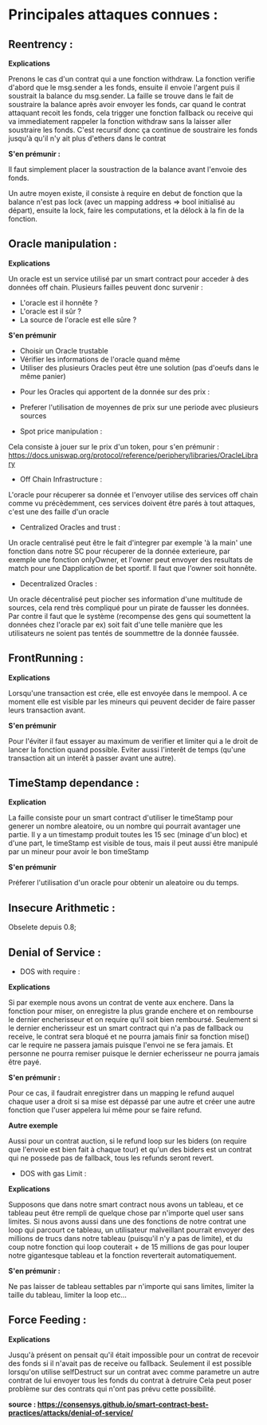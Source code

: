 # Principales attaques connues : 

## Reentrency : 

**Explications**

Prenons le cas d'un contrat qui a une fonction withdraw. La fonction verifie d'abord que le msg.sender a les fonds, ensuite il envoie l'argent puis il soustrait la balance du msg.sender.
La faille se trouve dans le fait de soustraire la balance après avoir envoyer les fonds, car quand le contrat attaquant recoit les fonds, cela trigger une fonction fallback ou receive qui va immediatement rappeler la fonction withdraw sans la laisser aller soustraire les fonds. C'est recursif donc ça continue de soustraire les fonds jusqu'à qu'il n'y ait plus d'ethers dans le contrat

**S'en prémunir :**

Il faut simplement placer la soustraction de la balance avant l'envoie des fonds.

Un autre moyen existe, il consiste à require en debut de fonction que la balance n'est pas lock (avec un mapping address => bool initialisé au départ), ensuite la lock, faire les computations, et la délock à la fin de la fonction.

## Oracle manipulation :

**Explications**

Un oracle est un service utilisé par un smart contract pour acceder à des données off chain. Plusieurs failles peuvent donc survenir : 

* L'oracle est il honnête ?
* L'oracle est il sûr ?
* La source de l'oracle est elle sûre ?

**S'en prémunir**

* Choisir un Oracle trustable
* Vérifier les informations de l'oracle quand même 
* Utiliser des plusieurs Oracles peut être une solution (pas d'oeufs dans le même panier)
- Pour les Oracles qui apportent de la donnée sur des prix :
* Preferer l'utilisation de moyennes de prix sur une periode avec plusieurs sources

- Spot price manipulation : 

Cela consiste à jouer sur le prix d'un token, pour s'en prémunir : https://docs.uniswap.org/protocol/reference/periphery/libraries/OracleLibrary

- Off Chain Infrastructure : 

L'oracle pour récuperer sa donnée  et l'envoyer utilise des services off chain comme vu précèdemment, ces services doivent être parés à tout attaques, c'est une des faille d'un oracle

- Centralized Oracles and trust : 

Un oracle centralisé peut être le fait d'integrer par exemple 'à la main' une fonction dans notre SC pour récuperer de la donnée exterieure, par exemple une fonction onlyOwner, et l'owner peut envoyer des resultats de match pour une Dapplication de bet sportif. Il faut que l'owner soit honnête.

- Decentralized Oracles : 

Un oracle décentralisé peut piocher ses information d'une multitude de sources, cela rend très compliqué pour un pirate de fausser les données. Par contre il faut que le système (recompense des gens qui soumettent la données chez l'oracle par ex) soit fait d'une telle manière que les utilisateurs ne soient pas tentés de soummettre de la donnée faussée.

## FrontRunning : 

**Explications**

Lorsqu'une transaction est crée, elle est envoyée dans le mempool. A ce moment elle est visible par les mineurs qui peuvent decider de faire passer leurs transaction avant.

**S'en prémunir**

Pour l'éviter il faut essayer au maximum de verifier et limiter qui a le droit de lancer la fonction quand possible. Eviter aussi l'interêt de temps (qu'une transaction ait un interêt à passer avant une autre).

## TimeStamp dependance : 

**Explication**

La faille consiste pour un smart contract d'utiliser le timeStamp pour generer un nombre aleatoire, ou un nombre qui pourrait avantager une partie. Il y a un timestamp produit toutes les 15 sec (minage d'un bloc) et d'une part, le timeStamp est visible de tous, mais il peut aussi être manipulé par un mineur pour avoir le bon timeStamp

**S'en prémunir**

Préferer l'utilisation d'un oracle pour obtenir un aleatoire ou du temps.

## Insecure Arithmetic : 

Obselete depuis 0.8;

## Denial of Service : 

* DOS with require : 

**Explications**

Si par exemple  nous avons un contrat de vente aux enchere. Dans la fonction pour miser, on enregistre la plus grande enchere et on rembourse le dernier encherisseur et on require qu'il soit bien remboursé. Seulement si le dernier encherisseur est un smart contract qui n'a pas de fallback ou receive, le contrat sera bloqué et ne pourra jamais finir sa fonction mise() car le require ne passera jamais puisque l'envoi ne se fera jamais. Et personne ne pourra remiser puisque le dernier echerisseur ne pourra jamais être payé.


**S'en prémunir :**

Pour ce cas, il faudrait enregistrer dans un mapping le refund auquel chaque user a droit si sa mise est dépassé par une autre et créer une autre fonction que l'user appelera lui même pour se faire refund.

**Autre exemple**

Aussi pour un contrat auction, si le refund loop sur les biders (on require que l'envoie est bien fait à chaque tour) et qu'un des biders est un contrat qui ne possede pas de fallback, tous les refunds seront revert.

* DOS with gas Limit : 

**Explications**

Supposons que dans notre smart contract nous avons un tableau, et ce tableau peut être rempli de quelque chose par n'importe quel user sans limites. Si nous avons aussi dans une des fonctions de notre contrat une loop qui parcourt ce tableau, un utilisateur malveillant pourrait envoyer des millions de trucs dans notre tableau (puisqu'il n'y a pas de limite), et du coup notre fonction qui loop couterait + de 15 millions de gas pour louper notre gigantesque tableau et la fonction reverterait automatiquement.

**S'en prémunir :**

Ne pas laisser de tableau settables par n'importe qui sans limites, limiter la taille du tableau, limiter la loop etc...

## Force Feeding : 

**Explications**

Jusqu'à présent on pensait qu'il était impossible pour un contrat de recevoir des fonds si il n'avait pas de receive ou fallback. Seulement il est possible lorsqu'on utilise selfDestruct sur un contrat avec comme parametre un autre contrat de lui envoyer tous les fonds du contrat à detruire
Cela peut poser problème sur des contrats qui n'ont pas prévu cette possibilité.



**source : https://consensys.github.io/smart-contract-best-practices/attacks/denial-of-service/**
